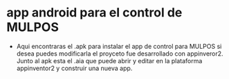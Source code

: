 # app android para el control de MULPOS
* Aqui encontraras el .apk para instalar el app de control para MULPOS si desea puedes modificarla el proyceto fue desarrollado con appinveror2.
Junto al apk esta el .aia que puede abrir y editar en la plataforma appinventor2 y construir una nueva app.
